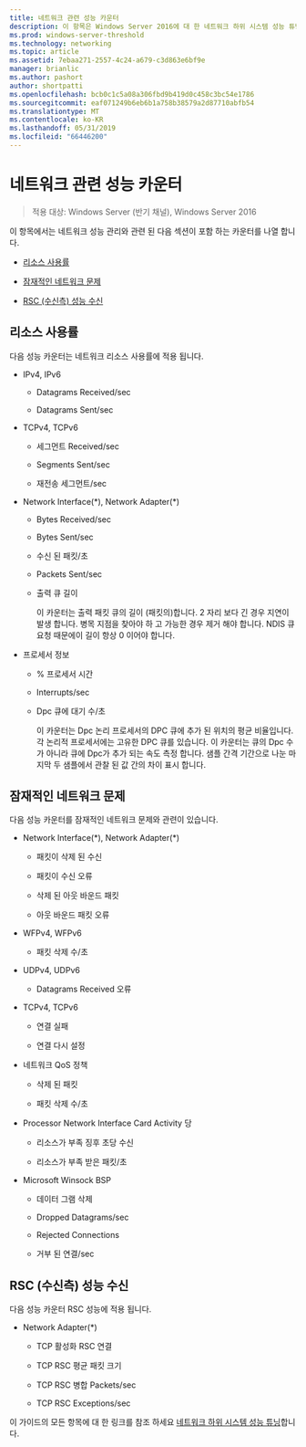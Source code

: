 ```yaml
---
title: 네트워크 관련 성능 카운터
description: 이 항목은 Windows Server 2016에 대 한 네트워크 하위 시스템 성능 튜닝 지침의 일부입니다.
ms.prod: windows-server-threshold
ms.technology: networking
ms.topic: article
ms.assetid: 7ebaa271-2557-4c24-a679-c3d863e6bf9e
manager: brianlic
ms.author: pashort
author: shortpatti
ms.openlocfilehash: bcb0c1c5a08a306fbd9b419d0c458c3bc54e1786
ms.sourcegitcommit: eaf071249b6eb6b1a758b38579a2d87710abfb54
ms.translationtype: MT
ms.contentlocale: ko-KR
ms.lasthandoff: 05/31/2019
ms.locfileid: "66446200"
---
```

# <a name="network-related-performance-counters"></a>네트워크 관련 성능 카운터

>적용 대상: Windows Server (반기 채널), Windows Server 2016

이 항목에서는 네트워크 성능 관리와 관련 된 다음 섹션이 포함 하는 카운터를 나열 합니다.  
  
-   [리소스 사용률](#bkmk_ru)  
  
-   [잠재적인 네트워크 문제](#bkmk_np)  
  
-   [RSC (수신측) 성능 수신](#bkmk_rsc)  
  
##  <a name="bkmk_ru"></a> 리소스 사용률  

다음 성능 카운터는 네트워크 리소스 사용률에 적용 됩니다.  
  
- IPv4, IPv6  
  
  -   Datagrams Received/sec  
  
  -   Datagrams Sent/sec  
  
- TCPv4, TCPv6  
  
  -   세그먼트 Received/sec  
  
  -   Segments Sent/sec  
  
  -   재전송 세그먼트/sec  
  
- Network Interface(*), Network Adapter(\*)  
  
  - Bytes Received/sec  
  
  - Bytes Sent/sec  
  
  - 수신 된 패킷/초  
  
  - Packets Sent/sec  
  
  - 출력 큐 길이  
  
    이 카운터는 출력 패킷 큐의 길이 \(패킷의\)합니다. 2 자리 보다 긴 경우 지연이 발생 합니다. 병목 지점을 찾아야 하 고 가능한 경우 제거 해야 합니다. NDIS 큐 요청 때문에이 길이 항상 0 이어야 합니다.  
  
- 프로세서 정보  
  
  - % 프로세서 시간  
  
  - Interrupts/sec  
  
  - Dpc 큐에 대기 수/초  
  
    이 카운터는 Dpc 논리 프로세서의 DPC 큐에 추가 된 위치의 평균 비율입니다. 각 논리적 프로세서에는 고유한 DPC 큐를 있습니다. 이 카운터는 큐의 Dpc 수가 아니라 큐에 Dpc가 추가 되는 속도 측정 합니다. 샘플 간격 기간으로 나눈 마지막 두 샘플에서 관찰 된 값 간의 차이 표시 합니다.  
  
##  <a name="bkmk_np"></a> 잠재적인 네트워크 문제  

다음 성능 카운터를 잠재적인 네트워크 문제와 관련이 있습니다.  
  
-   Network Interface(*), Network Adapter(\*)  
  
    -   패킷이 삭제 된 수신  
  
    -   패킷이 수신 오류  
  
    -   삭제 된 아웃 바운드 패킷  
  
    -   아웃 바운드 패킷 오류  
  
-   WFPv4, WFPv6  
  
    -   패킷 삭제 수/초

-   UDPv4, UDPv6

    -   Datagrams Received 오류  
  
-   TCPv4, TCPv6  
  
    -   연결 실패  
  
    -   연결 다시 설정  
  
-   네트워크 QoS 정책  
  
    -   삭제 된 패킷  
  
    -   패킷 삭제 수/초  
  
-   Processor Network Interface Card Activity 당  
  
    -   리소스가 부족 징후 초당 수신  
  
    -   리소스가 부족 받은 패킷/초  
  
-   Microsoft Winsock BSP  
  
    -   데이터 그램 삭제  
  
    -   Dropped Datagrams/sec  
  
    -   Rejected Connections  
  
    -   거부 된 연결/sec  
  
##  <a name="bkmk_rsc"></a> RSC (수신측) 성능 수신  

다음 성능 카운터 RSC 성능에 적용 됩니다.  
  
-   Network Adapter(*)  
  
    -   TCP 활성화 RSC 연결  
  
    -   TCP RSC 평균 패킷 크기  
  
    -   TCP RSC 병합 Packets/sec  
  
    -   TCP RSC Exceptions/sec

이 가이드의 모든 항목에 대 한 링크를 참조 하세요 [네트워크 하위 시스템 성능 튜닝](net-sub-performance-top.md)합니다.